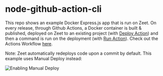 # node-github-action-cli

This repo shows an example Docker Express.js app that is run on Zeet. On every release, through Github Actions, a Docker container 
is built & published, deployed on Zeet to an existing project (with [Deploy Action](https://github.com/zeet-co/zeet-deploy-action)) and then a command is
run on the deployment (with [Run Action](https://github.com/zeet-co/zeet-run-action)). Check out the Actions Workflow [here](https://github.com/zeet-demo/node-github-action-cli/blob/main/.github/workflows/push.yml).

Note: Zeet automatically redeploys code upon a commit by default. This example uses Manual Deploy instead:

![Enabling Manual Deploy](./img.png)